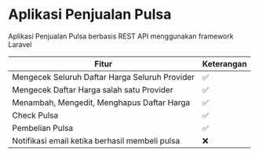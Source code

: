 # Aplikasi Penjualan Pulsa
Aplikasi Penjualan Pulsa berbasis REST API menggunakan framework Laravel

| Fitur | Keterangan |
| ------------- | ------------- |
| Mengecek Seluruh Daftar Harga Seluruh Provider | :white_check_mark:  |
| Mengecek Daftar Harga salah satu Provider | :white_check_mark: |
| Menambah, Mengedit, Menghapus Daftar Harga | :white_check_mark:  |
| Check Pulsa | :white_check_mark:  |
| Pembelian Pulsa | :white_check_mark:  |
| Notifikasi email ketika berhasil membeli pulsa | :x:  |
